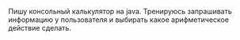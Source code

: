 Пишу консольный калькулятор на java. Тренируюсь запрашивать информацию у пользователя и выбирать какое арифметическое действие сделать.